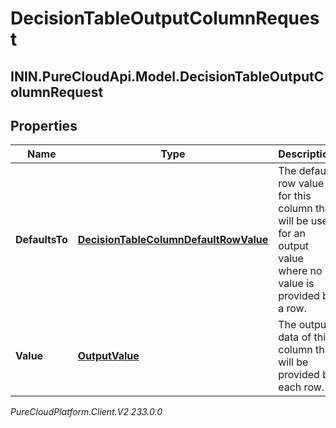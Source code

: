 # DecisionTableOutputColumnRequest

## ININ.PureCloudApi.Model.DecisionTableOutputColumnRequest

## Properties

|Name | Type | Description | Notes|
|------------ | ------------- | ------------- | -------------|
| **DefaultsTo** | [**DecisionTableColumnDefaultRowValue**](DecisionTableColumnDefaultRowValue) | The default row value for this column that will be used for an output value where no value  is provided by a row. | [optional] |
| **Value** | [**OutputValue**](OutputValue) | The output data of this column that will be provided by each row. | |



_PureCloudPlatform.Client.V2 233.0.0_
